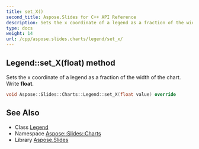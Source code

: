 ```yaml
---
title: set_X()
second_title: Aspose.Slides for C++ API Reference
description: Sets the x coordinate of a legend as a fraction of the width of the chart. Write float.
type: docs
weight: 14
url: /cpp/aspose.slides.charts/legend/set_x/
---
```

## Legend::set_X(float) method


Sets the x coordinate of a legend as a fraction of the width of the chart. Write **float**.

```cpp
void Aspose::Slides::Charts::Legend::set_X(float value) override
```

## See Also

* Class [Legend](./)
* Namespace [Aspose::Slides::Charts](../)
* Library [Aspose.Slides](../../)
